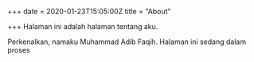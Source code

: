 +++
date = 2020-01-23T15:05:00Z
title = "About"

+++
Halaman ini adalah halaman tentang aku.

Perkenalkan, namaku Muhammad Adib Faqih. Halaman ini sedang dalam proses
